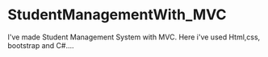 # StudentManagementWith_MVC
I've made Student Management System with MVC. Here i've used Html,css, bootstrap and C#....
